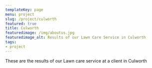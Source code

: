 ```yaml
---
templateKey: page
menu: project
slug: /project/culworth
featured: true
title: Culworth
featuredimage: /img/aboutus.jpg
featuredimage_alt: Results of our Lawn Care Service in Culworth
tags:
- project
---
```

These are the results of our Lawn care service at a client in Culworth


